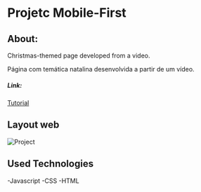# Projetc Mobile-First

## About:

Christmas-themed page developed from a video.

Página com temática natalina desenvolvida a partir de um vídeo.


##### Link:
[Tutorial](https://www.youtube.com/watch?v=HrZSQpxfIxw&t=2934s&ab_channel=Bedimcode)



## Layout web

![Project](https://github.com/alisson-co/Project-Mobile-First/blob/master/assets/img/project-img.png?raw=true)


## Used Technologies
-Javascript
-CSS
-HTML
